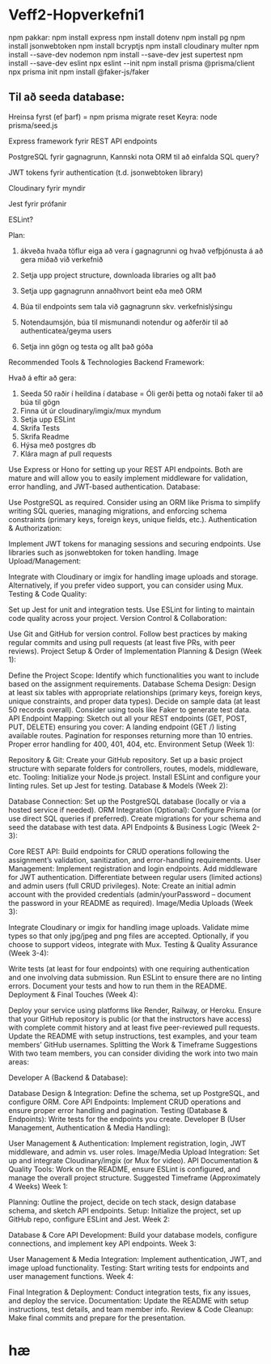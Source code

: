 # Veff2-Hopverkefni1

npm pakkar:
npm install express
npm install dotenv
npm install pg
npm install jsonwebtoken
npm install bcryptjs
npm install cloudinary multer
npm install --save-dev nodemon
npm install --save-dev jest supertest
npm install --save-dev eslint
npx eslint --init
npm install prisma @prisma/client
npx prisma init
npm install @faker-js/faker


## Til að seeda database:
Hreinsa fyrst (ef þarf) = npm prisma migrate reset
Keyra: node prisma/seed.js



 
Express framework fyrir REST API endpoints

PostgreSQL fyrir gagnagrunn, Kannski nota ORM til að einfalda SQL query?

JWT tokens fyrir authentication (t.d. jsonwebtoken library)

Cloudinary fyrir myndir

Jest fyrir prófanir

ESLint?

Plan:

1. ákveða hvaða töflur eiga að vera í gagnagrunni og hvað vefþjónusta á að gera miðað við verkefnið

2. Setja upp project structure, downloada libraries og allt það

3. Setja upp gagnagrunn annaðhvort beint eða með ORM

4. Búa til endpoints sem tala við gagnagrunn skv. verkefnislýsingu

5. Notendaumsjón, búa til mismunandi notendur og aðferðir til að authenticatea/geyma users

6. Setja inn gögn og testa og allt það góða

Recommended Tools & Technologies
Backend Framework:

Hvað á eftir að gera:

1. Seeda 50 raðir í heildina í database = Óli gerði þetta og notaði faker til að búa til gögn
2. Finna út úr cloudinary/imgix/mux myndum
3. Setja upp ESLint
4. Skrifa Tests
5. Skrifa Readme
6. Hýsa með postgres db
7. Klára magn af pull requests

Use Express or Hono for setting up your REST API endpoints. Both are mature and will allow you to easily implement middleware for validation, error handling, and JWT-based authentication.
Database:

Use PostgreSQL as required. Consider using an ORM like Prisma to simplify writing SQL queries, managing migrations, and enforcing schema constraints (primary keys, foreign keys, unique fields, etc.).
Authentication & Authorization:

Implement JWT tokens for managing sessions and securing endpoints.
Use libraries such as jsonwebtoken for token handling.
Image Upload/Management:

Integrate with Cloudinary or imgix for handling image uploads and storage.
Alternatively, if you prefer video support, you can consider using Mux.
Testing & Code Quality:

Set up Jest for unit and integration tests.
Use ESLint for linting to maintain code quality across your project.
Version Control & Collaboration:

Use Git and GitHub for version control.
Follow best practices by making regular commits and using pull requests (at least five PRs, with peer reviews).
Project Setup & Order of Implementation
Planning & Design (Week 1):

Define the Project Scope: Identify which functionalities you want to include based on the assignment requirements.
Database Schema Design:
Design at least six tables with appropriate relationships (primary keys, foreign keys, unique constraints, and proper data types).
Decide on sample data (at least 50 records overall). Consider using tools like Faker to generate test data.
API Endpoint Mapping:
Sketch out all your REST endpoints (GET, POST, PUT, DELETE) ensuring you cover:
A landing endpoint (GET /) listing available routes.
Pagination for responses returning more than 10 entries.
Proper error handling for 400, 401, 404, etc.
Environment Setup (Week 1):

Repository & Git:
Create your GitHub repository.
Set up a basic project structure with separate folders for controllers, routes, models, middleware, etc.
Tooling:
Initialize your Node.js project.
Install ESLint and configure your linting rules.
Set up Jest for testing.
Database & Models (Week 2):

Database Connection:
Set up the PostgreSQL database (locally or via a hosted service if needed).
ORM Integration (Optional):
Configure Prisma (or use direct SQL queries if preferred).
Create migrations for your schema and seed the database with test data.
API Endpoints & Business Logic (Week 2-3):

Core REST API:
Build endpoints for CRUD operations following the assignment’s validation, sanitization, and error-handling requirements.
User Management:
Implement registration and login endpoints.
Add middleware for JWT authentication.
Differentiate between regular users (limited actions) and admin users (full CRUD privileges).
Note: Create an initial admin account with the provided credentials (admin/yourPassword – document the password in your README as required).
Image/Media Uploads (Week 3):

Integrate Cloudinary or imgix for handling image uploads.
Validate mime types so that only jpg/jpeg and png files are accepted.
Optionally, if you choose to support videos, integrate with Mux.
Testing & Quality Assurance (Week 3-4):

Write tests (at least for four endpoints) with one requiring authentication and one involving data submission.
Run ESLint to ensure there are no linting errors.
Document your tests and how to run them in the README.
Deployment & Final Touches (Week 4):

Deploy your service using platforms like Render, Railway, or Heroku.
Ensure that your GitHub repository is public (or that the instructors have access) with complete commit history and at least five peer-reviewed pull requests.
Update the README with setup instructions, test examples, and your team members’ GitHub usernames.
Splitting the Work & Timeframe Suggestions
With two team members, you can consider dividing the work into two main areas:

Developer A (Backend & Database):

Database Design & Integration: Define the schema, set up PostgreSQL, and configure ORM.
Core API Endpoints: Implement CRUD operations and ensure proper error handling and pagination.
Testing (Database & Endpoints): Write tests for the endpoints you create.
Developer B (User Management, Authentication & Media Handling):

User Management & Authentication: Implement registration, login, JWT middleware, and admin vs. user roles.
Image/Media Upload Integration: Set up and integrate Cloudinary/imgix (or Mux for video).
API Documentation & Quality Tools: Work on the README, ensure ESLint is configured, and manage the overall project structure.
Suggested Timeframe (Approximately 4 Weeks)
Week 1:

Planning: Outline the project, decide on tech stack, design database schema, and sketch API endpoints.
Setup: Initialize the project, set up GitHub repo, configure ESLint and Jest.
Week 2:

Database & Core API Development: Build your database models, configure connections, and implement key API endpoints.
Week 3:

User Management & Media Integration: Implement authentication, JWT, and image upload functionality.
Testing: Start writing tests for endpoints and user management functions.
Week 4:

Final Integration & Deployment: Conduct integration tests, fix any issues, and deploy the service.
Documentation: Update the README with setup instructions, test details, and team member info.
Review & Code Cleanup: Make final commits and prepare for the presentation.

 # hæ

